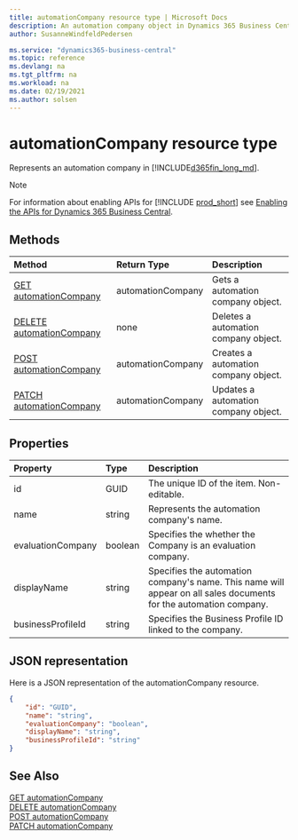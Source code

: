 ```yaml
---
title: automationCompany resource type | Microsoft Docs
description: An automation company object in Dynamics 365 Business Central.
author: SusanneWindfeldPedersen

ms.service: "dynamics365-business-central"
ms.topic: reference
ms.devlang: na
ms.tgt_pltfrm: na
ms.workload: na
ms.date: 02/19/2021
ms.author: solsen
---
```


# automationCompany resource type

<!-- START>DO_NOT_EDIT -->
<!-- IMPORTANT:Do not edit any of the content between here and the END>DO_NOT_EDIT. -->
Represents an automation company in [!INCLUDE[d365fin_long_md](../../includes/d365fin_long_md.md)].

> [!NOTE]
> For information about enabling APIs for [!INCLUDE [prod_short](../../includes/prod_short.md)] see [Enabling the APIs for Dynamics 365 Business Central](dynamics-nav/api-reference/v2.0/enabling-apis-for-dynamics-nav).

## Methods

| Method | Return Type|Description |
|:--------------------|:-----------|:-------------------------|
|[GET automationCompany](../api/dynamics_automationcompany_get.md)|automationCompany|Gets a automation company object.|
|[DELETE automationCompany](../api/dynamics_automationcompany_delete.md)|none|Deletes a automation company object.|
|[POST automationCompany](../api/dynamics_automationcompany_create.md)|automationCompany|Creates a automation company object.|
|[PATCH automationCompany](../api/dynamics_automationcompany_update.md)|automationCompany|Updates a automation company object.|



## Properties

| Property           | Type   |Description     |
|:-------------------|:-------|:---------------|
|id|GUID|The unique ID of the item. Non-editable.|
|name|string|Represents the automation company's name.|
|evaluationCompany|boolean|Specifies the whether the Company is an evaluation company.|
|displayName|string|Specifies the automation company's name. This name will appear on all sales documents for the automation company.|
|businessProfileId|string|Specifies the Business Profile ID linked to the company.|

## JSON representation

Here is a JSON representation of the automationCompany resource.


```json
{
    "id": "GUID",
    "name": "string",
    "evaluationCompany": "boolean",
    "displayName": "string",
    "businessProfileId": "string"
}
```
<!-- IMPORTANT: END>DO_NOT_EDIT -->

## See Also
[GET automationCompany](../api/dynamics_automationcompany_get.md)  
[DELETE automationCompany](../api/dynamics_automationcompany_delete.md)  
[POST automationCompany](../api/dynamics_automationcompany_create.md)  
[PATCH automationCompany](../api/dynamics_automationcompany_update.md)  
